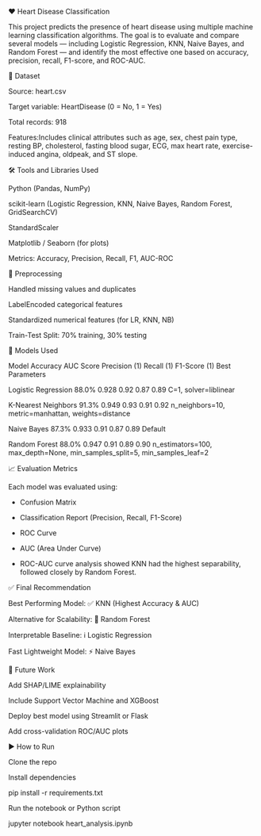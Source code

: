 ❤️ Heart Disease Classification

This project predicts the presence of heart disease using multiple machine learning classification algorithms. The goal is to evaluate and compare several models — including Logistic Regression, KNN, Naive Bayes, and Random Forest — and identify the most effective one based on accuracy, precision, recall, F1-score, and ROC-AUC.

📁 Dataset

Source: heart.csv

Target variable: HeartDisease (0 = No, 1 = Yes)

Total records: 918

Features:Includes clinical attributes such as age, sex, chest pain type, resting BP, cholesterol, fasting blood sugar, ECG, max heart rate, exercise-induced angina, oldpeak, and ST slope.

🛠 Tools and Libraries Used

Python (Pandas, NumPy)

scikit-learn (Logistic Regression, KNN, Naive Bayes, Random Forest, GridSearchCV)

StandardScaler

Matplotlib / Seaborn (for plots)

Metrics: Accuracy, Precision, Recall, F1, AUC-ROC

🔧 Preprocessing

Handled missing values and duplicates

LabelEncoded categorical features

Standardized numerical features (for LR, KNN, NB)

Train-Test Split: 70% training, 30% testing

🧠 Models Used

Model                   Accuracy   AUC Score   Precision (1)   Recall (1)    F1-Score (1)    Best Parameters

Logistic Regression     88.0%       0.928      0.92            0.87         0.89             C=1, solver=liblinear

K-Nearest Neighbors     91.3%       0.949      0.93            0.91         0.92             n_neighbors=10, metric=manhattan, weights=distance

Naive Bayes             87.3%       0.933      0.91            0.87         0.89             Default

Random Forest           88.0%       0.947      0.91            0.89         0.90             n_estimators=100, max_depth=None, min_samples_split=5, min_samples_leaf=2

📈 Evaluation Metrics

Each model was evaluated using:

* Confusion Matrix

* Classification Report (Precision, Recall, F1-Score)

* ROC Curve

* AUC (Area Under Curve)
 
* ROC-AUC curve analysis showed KNN had the highest separability, followed closely by Random Forest.

✅ Final Recommendation

Best Performing Model: ✅ KNN (Highest Accuracy & AUC)

Alternative for Scalability: 🔀 Random Forest

Interpretable Baseline: ℹ️ Logistic Regression


Fast Lightweight Model: ⚡ Naive Bayes

🧠 Future Work

Add SHAP/LIME explainability

Include Support Vector Machine and XGBoost

Deploy best model using Streamlit or Flask

Add cross-validation ROC/AUC plots

▶️ How to Run

Clone the repo

Install dependencies

pip install -r requirements.txt

Run the notebook or Python script

jupyter notebook heart_analysis.ipynb


